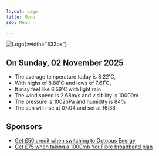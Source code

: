 ```yaml
---
layout: page
title: Menu
seo: Menu

---
```


![Logo](/images/logo.jpg){:width="832px"}

<!-- weather_marker starts -->
## On Sunday, 02 November 2025

- The average temperature today is 8.22˚C,
- With highs of 8.88˚C and lows of 7.61˚C,
- It may feel like 6.59˚C with light rain
- The wind speed is 2.68m/s and visibility is 10000m
- The pressure is 1002hPa and humidity is 84%
- The sun will rise at 07:04 and set at 16:38

<!-- weather_marker ends -->

## Sponsors

- [Get £50 credit when switching to Octopus Energy](https://bit.ly/3oD1nnS)
- [Get £75 when taking a 1000mb YouFibre broadband plan](https://aklam.io/91zWhU?)
